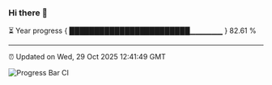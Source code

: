 ### Hi there 👋

⏳ Year progress { ████████████████████████▁▁▁▁▁▁ } 82.61 %

---

⏰ Updated on Wed, 29 Oct 2025 12:41:49 GMT

![Progress Bar CI](https://github.com/liununu/liununu/workflows/Progress%20Bar%20CI/badge.svg)
